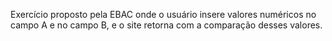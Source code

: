 Exercício proposto pela EBAC onde o usuário insere valores numéricos no campo A e no campo B, e o site retorna com a comparação desses valores.
